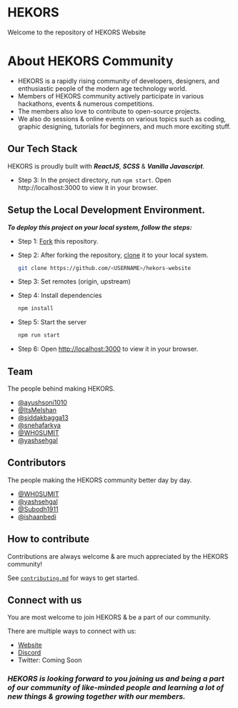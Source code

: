 
# HEKORS

Welcome to the repository of HEKORS Website

# About HEKORS Community
 - HEKORS is a rapidly rising community of developers, designers, and enthusiastic people of the modern age technology world. 
 - Members of HEKORS community actively participate in various hackathons, events & numerous competitions. 
 - The members also love to contribute to open-source projects.
 - We also do sessions & online events on various topics such as coding, graphic designing, tutorials for beginners, and much more exciting stuff.

 ## Our Tech Stack
 HEKORS is proudly built with ***ReactJS***, ***SCSS*** & ***Vanilla Javascript***.


- Step 3: In the project directory, run `npm start`. Open http://localhost:3000 to view it in your browser.


## Setup the Local Development Environment.

***To deploy this project on your local system, follow the steps:***

- Step 1: [Fork](https://docs.github.com/en/get-started/quickstart/fork-a-repo) this repository.

- Step 2: After forking the repository, [clone](https://docs.github.com/en/repositories/creating-and-managing-repositories/cloning-a-repository) it to your local system. 
  ```bash
  git clone https://github.com/<USERNAME>/hekors-website
  ```
- Step 3: Set remotes (origin, upstream) 

- Step 4: 
Install dependencies

  ```bash
  npm install
  ```
- Step 5:  Start the server

  ```bash
  npm run start
  ```
- Step 6: Open [http://localhost:3000](http://localhost:3000) to view it in your browser.


## Team
 The people behind making HEKORS.
- [@ayushsoni1010](https://www.github.com/ayushsoni1010)
- [@ItsMeIshan](https://www.github.com/ItsMeIshan)
- [@siddakbagga13](https://www.github.com/siddakbagga13)
- [@snehafarkya](https://www.github.com/snehafarkya)
- [@WH0SUMIT](https://www.github.com/WH0SUMIT)
- [@yashsehgal](https://www.github.com/yashsehgal)

## Contributors
 The people making the HEKORS community better day by day.
- [@WH0SUMIT](https://www.github.com/WH0SUMIT)
- [@yashsehgal](https://www.github.com/yashsehgal)
- [@Subodh1911](https://www.github.com/Subodh1911)
- [@ishaanbedi](https://www.github.com/ishaanbedi)



## How to contribute

Contributions are always welcome & are much appreciated by the HEKORS community!

See [`contributing.md`](https://www.example.com) for ways to get started.


## Connect with us

You are most welcome to join HEKORS & be a part of our community.

There are multiple ways to connect with us: 

- [Website](https://hekors.vercel.app/)
- [Discord](https://discord.gg/cge6rB9RXm)
- Twitter: Coming Soon

### ***HEKORS is looking forward to you joining us and being a part of our community of like-minded people and learning a lot of new things & growing together with our members.***
